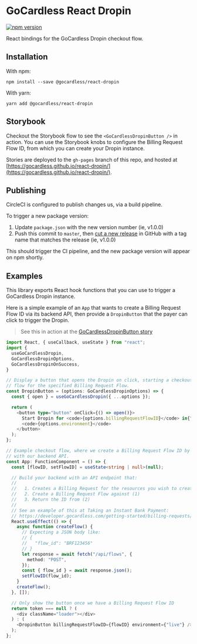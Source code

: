 # GoCardless React Dropin

[![npm version](https://badge.fury.io/js/%40gocardless%2Freact-dropin.svg)](https://badge.fury.io/js/%40gocardless%2Freact-dropin)

React bindings for the GoCardless Dropin checkout flow.

## Installation

With npm:

```console
npm install --save @gocardless/react-dropin
```

With yarn:

```console
yarn add @gocardless/react-dropin
```

## Storybook

Checkout the Storybook flow to see the `<GoCardlessDropinButton />` in action.
You can use the Storybook knobs to configure the Billing Request Flow ID, from
which you can create your Dropin instance.

Stories are deployed to the `gh-pages` branch of this repo, and hosted at
[https://gocardless.github.io/react-dropin/](https://gocardless.github.io/react-dropin/).

## Publishing

CircleCI is configured to publish changes us, via a build pipeline.

To trigger a new package version:

[release]: https://github.com/gocardless/react-dropin/releases/new

1. Update `package.json` with the new version number (ie, v1.0.0)
2. Push this commit to `master`, then [cut a new release][release] in GitHub
   with a tag name that matches the release (ie, v1.0.0)

This should trigger the CI pipeline, and the new package version will appear on
npm shortly.

## Examples

This library exports React hook functions that you can use to trigger a
GoCardless Dropin instance.

Here is a simple example of an `App` that wants to create a Billing Request Flow
ID via its backend API, then provide a `DropinButton` that the payer can click
to trigger the Dropin.

> See this in action at the [GoCardlessDropinButton
> story](https://gocardless.github.io/react-dropin/?path=/story/dropin-gocardlessdropinbutton--base)

```typescript
import React, { useCallback, useState } from "react";
import {
  useGoCardlessDropin,
  GoCardlessDropinOptions,
  GoCardlessDropinOnSuccess,
}

// Display a button that opens the Dropin on click, starting a checkout
// flow for the specified Billing Request Flow.
const DropinButton = (options: GoCardlessDropinOptions) => {
  const { open } = useGoCardlessDropin({ ...options });

  return (
    <button type="button" onClick={() => open()}>
      Start Dropin for <code>{options.billingRequestFlowID}</code> in{" "}
      <code>{options.environment}</code>
    </button>
  );
};

// Example checkout flow, where we create a Billing Request Flow ID by talking
// with our backend API.
const App: FunctionComponent = () => {
  const [flowID, setFlowID] = useState<string | null>(null);

  // Build your backend with an API endpoint that:
  //
  //   1. Creates a Billing Request for the resources you wish to create
  //   2. Create a Billing Request Flow against (1)
  //   3. Return the ID from (2)
  //
  // See an example of this at Taking an Instant Bank Payment:
  // https://developer.gocardless.com/getting-started/billing-requests/taking-an-instant-bank-payment/
  React.useEffect(() => {
    async function createFlow() {
      // Expecting a JSON body like:
      // {
      //   "flow_id": "BRF123456"
      // }
      let response = await fetch("/api/flows", {
        method: "POST",
      });
      const { flow_id } = await response.json();
      setFlowID(flow_id);
    }
    createFlow();
  }, []);

  // Only show the button once we have a Billing Request Flow ID
  return token === null ? (
    <div className="loader"></div>
  ) : (
    <DropinButton billingRequestFlowID={flowID} environment={"live"} />
  );
};
```
